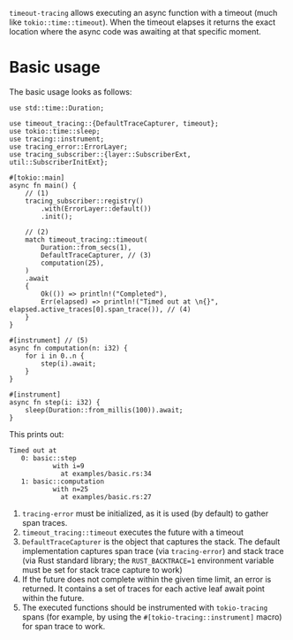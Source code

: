 `timeout-tracing` allows executing an async function with a timeout (much like `tokio::time::timeout`).
When the timeout elapses it returns the exact location where the async code was awaiting at that specific moment.

# Basic usage

The basic usage looks as follows:

```rust,no_run
use std::time::Duration;

use timeout_tracing::{DefaultTraceCapturer, timeout};
use tokio::time::sleep;
use tracing::instrument;
use tracing_error::ErrorLayer;
use tracing_subscriber::{layer::SubscriberExt, util::SubscriberInitExt};

#[tokio::main]
async fn main() {
    // (1)
    tracing_subscriber::registry()
        .with(ErrorLayer::default())
        .init();

    // (2)
    match timeout_tracing::timeout(
        Duration::from_secs(1),
        DefaultTraceCapturer, // (3)
        computation(25),
    )
    .await
    {
        Ok(()) => println!("Completed"),
        Err(elapsed) => println!("Timed out at \n{}", elapsed.active_traces[0].span_trace()), // (4)
    }
}

#[instrument] // (5)
async fn computation(n: i32) {
    for i in 0..n {
        step(i).await;
    }
}

#[instrument]
async fn step(i: i32) {
    sleep(Duration::from_millis(100)).await;
}
```

This prints out:

```skip
Timed out at
   0: basic::step
           with i=9
             at examples/basic.rs:34
   1: basic::computation
           with n=25
             at examples/basic.rs:27
```

1. `tracing-error` must be initialized, as it is used (by default) to gather span traces.
2. `timeout_tracing::timeout` executes the future with a timeout
3. `DefaultTraceCapturer` is the object that captures the stack. The default implementation captures span trace (via `tracing-error`) and stack trace (via Rust standard library; the `RUST_BACKTRACE=1` environment variable must be set for stack trace capture to work)
4. If the future does not complete within the given time limit, an error is returned. It contains a set of traces for each active leaf await point within the future.
5. The executed functions should be instrumented with `tokio-tracing` spans (for example, by using the `#[tokio-tracing::instrument]` macro) for span trace to work.

